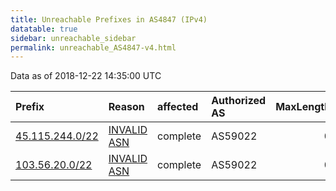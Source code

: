 ```yaml
---
title: Unreachable Prefixes in AS4847 (IPv4)
datatable: true
sidebar: unreachable_sidebar
permalink: unreachable_AS4847-v4.html
---
```


Data as of 2018-12-22 14:35:00 UTC


<div class="datatable-begin"></div>

| Prefix                                                   | Reason                                                                                                | affected   | Authorized AS   |   MaxLength | Anchor                                       |   unreachable /24s |
|:---------------------------------------------------------|:------------------------------------------------------------------------------------------------------|:-----------|:----------------|------------:|:---------------------------------------------|-------------------:|
| [45.115.244.0/22](https://stat.ripe.net/45.115.244.0/22) | [INVALID ASN](https://rpki-validator.ripe.net/announcement-preview?asn=AS4847&prefix=45.115.244.0/22) | complete   | AS59022         |           0 | [APNIC](unreachable_APNIC_RPKI_Root-v4.html) |                  4 |
| [103.56.20.0/22](https://stat.ripe.net/103.56.20.0/22)   | [INVALID ASN](https://rpki-validator.ripe.net/announcement-preview?asn=AS4847&prefix=103.56.20.0/22)  | complete   | AS59022         |           0 | [APNIC](unreachable_APNIC_RPKI_Root-v4.html) |                  4 |

<div class="datatable-end"></div>